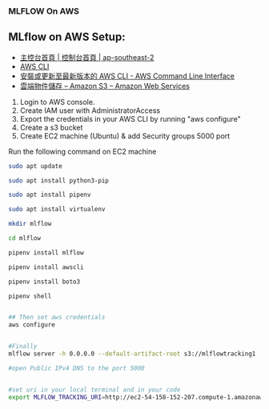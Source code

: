 ### MLFLOW On AWS

## MLflow on AWS Setup:

- [主控台首頁 | 控制台首頁 | ap-southeast-2](https://ap-southeast-2.console.aws.amazon.com/console/home?region=ap-southeast-2)
- [AWS CLI](https://aws.amazon.com/tw/cli/)
- [安裝或更新至最新版本的 AWS CLI - AWS Command Line Interface](https://docs.aws.amazon.com/zh_tw/cli/latest/userguide/getting-started-install.html)
- [雲端物件儲存 – Amazon S3 – Amazon Web Services](https://aws.amazon.com/tw/s3/)

1. Login to AWS console.
2. Create IAM user with AdministratorAccess
3. Export the credentials in your AWS CLI by running "aws configure"
4. Create a s3 bucket
5. Create EC2 machine (Ubuntu) & add Security groups 5000 port

Run the following command on EC2 machine
```bash
sudo apt update

sudo apt install python3-pip

sudo apt install pipenv

sudo apt install virtualenv

mkdir mlflow

cd mlflow

pipenv install mlflow

pipenv install awscli

pipenv install boto3

pipenv shell


## Then set aws credentials
aws configure


#Finally 
mlflow server -h 0.0.0.0 --default-artifact-root s3://mlflowtracking1

#open Public IPv4 DNS to the port 5000


#set uri in your local terminal and in your code 
export MLFLOW_TRACKING_URI=http://ec2-54-158-152-207.compute-1.amazonaws.com:5000/